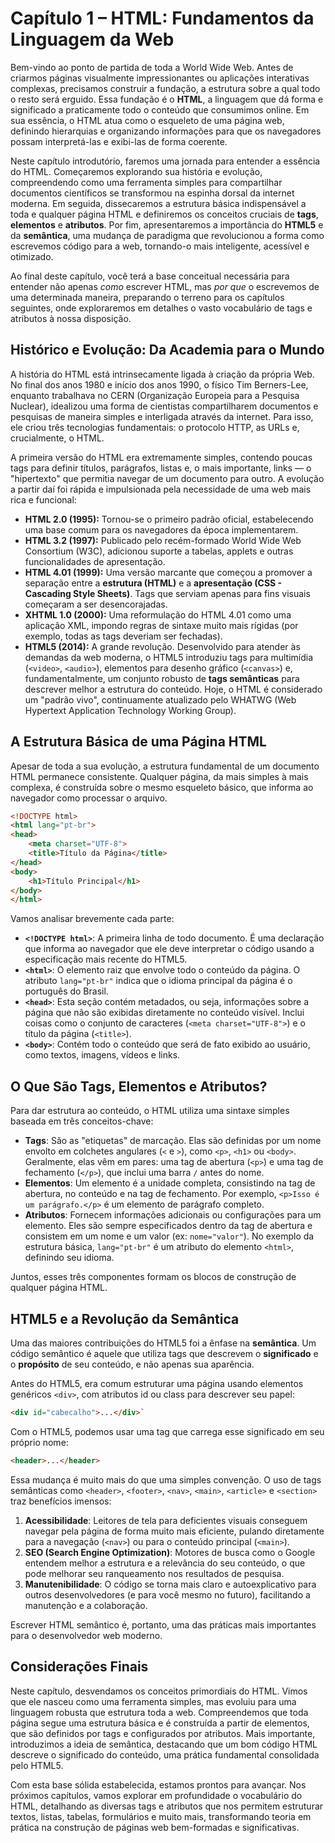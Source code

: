 # Capítulo 1 – HTML: Fundamentos da Linguagem da Web

Bem-vindo ao ponto de partida de toda a World Wide Web. Antes de criarmos páginas visualmente impressionantes ou aplicações interativas complexas, precisamos construir a fundação, a estrutura sobre a qual todo o resto será erguido. Essa fundação é o **HTML**, a linguagem que dá forma e significado a praticamente todo o conteúdo que consumimos online. Em sua essência, o HTML atua como o esqueleto de uma página web, definindo hierarquias e organizando informações para que os navegadores possam interpretá-las e exibi-las de forma coerente.

Neste capítulo introdutório, faremos uma jornada para entender a essência do HTML. Começaremos explorando sua história e evolução, compreendendo como uma ferramenta simples para compartilhar documentos científicos se transformou na espinha dorsal da internet moderna. Em seguida, dissecaremos a estrutura básica indispensável a toda e qualquer página HTML e definiremos os conceitos cruciais de **tags**, **elementos** e **atributos**. Por fim, apresentaremos a importância do **HTML5** e da **semântica**, uma mudança de paradigma que revolucionou a forma como escrevemos código para a web, tornando-o mais inteligente, acessível e otimizado.

Ao final deste capítulo, você terá a base conceitual necessária para entender não apenas _como_ escrever HTML, mas _por que_ o escrevemos de uma determinada maneira, preparando o terreno para os capítulos seguintes, onde exploraremos em detalhes o vasto vocabulário de tags e atributos à nossa disposição.

## Histórico e Evolução: Da Academia para o Mundo

A história do HTML está intrinsecamente ligada à criação da própria Web. No final dos anos 1980 e início dos anos 1990, o físico Tim Berners-Lee, enquanto trabalhava no CERN (Organização Europeia para a Pesquisa Nuclear), idealizou uma forma de cientistas compartilharem documentos e pesquisas de maneira simples e interligada através da internet. Para isso, ele criou três tecnologias fundamentais: o protocolo HTTP, as URLs e, crucialmente, o HTML.

A primeira versão do HTML era extremamente simples, contendo poucas tags para definir títulos, parágrafos, listas e, o mais importante, links — o "hipertexto" que permitia navegar de um documento para outro. A evolução a partir daí foi rápida e impulsionada pela necessidade de uma web mais rica e funcional:

- **HTML 2.0 (1995):** Tornou-se o primeiro padrão oficial, estabelecendo uma base comum para os navegadores da época implementarem.
- **HTML 3.2 (1997):** Publicado pelo recém-formado World Wide Web Consortium (W3C), adicionou suporte a tabelas, applets e outras funcionalidades de apresentação.
- **HTML 4.01 (1999):** Uma versão marcante que começou a promover a separação entre a **estrutura (HTML)** e a **apresentação (CSS - Cascading Style Sheets)**. Tags que serviam apenas para fins visuais começaram a ser desencorajadas.
- **XHTML 1.0 (2000):** Uma reformulação do HTML 4.01 como uma aplicação XML, impondo regras de sintaxe muito mais rígidas (por exemplo, todas as tags deveriam ser fechadas).
- **HTML5 (2014):** A grande revolução. Desenvolvido para atender às demandas da web moderna, o HTML5 introduziu tags para multimídia (`<video>`, `<audio>`), elementos para desenho gráfico (`<canvas>`) e, fundamentalmente, um conjunto robusto de **tags semânticas** para descrever melhor a estrutura do conteúdo. Hoje, o HTML é considerado um "padrão vivo", continuamente atualizado pelo WHATWG (Web Hypertext Application Technology Working Group).

## A Estrutura Básica de uma Página HTML

Apesar de toda a sua evolução, a estrutura fundamental de um documento HTML permanece consistente. Qualquer página, da mais simples à mais complexa, é construída sobre o mesmo esqueleto básico, que informa ao navegador como processar o arquivo.

```html
<!DOCTYPE html>
<html lang="pt-br">
<head>
    <meta charset="UTF-8">
    <title>Título da Página</title>
</head>
<body>
	<h1>Título Principal</h1>
</body>
</html>
```

Vamos analisar brevemente cada parte:

- **`<!DOCTYPE html>`**: A primeira linha de todo documento. É uma declaração que informa ao navegador que ele deve interpretar o código usando a especificação mais recente do HTML5.
- **`<html>`**: O elemento raiz que envolve todo o conteúdo da página. O atributo `lang="pt-br"` indica que o idioma principal da página é o português do Brasil.
- **`<head>`**: Esta seção contém metadados, ou seja, informações sobre a página que não são exibidas diretamente no conteúdo visível. Inclui coisas como o conjunto de caracteres (`<meta charset="UTF-8">`) e o título da página (`<title>`).
- **`<body>`**: Contém todo o conteúdo que será de fato exibido ao usuário, como textos, imagens, vídeos e links.

## O Que São Tags, Elementos e Atributos?

Para dar estrutura ao conteúdo, o HTML utiliza uma sintaxe simples baseada em três conceitos-chave:

- **Tags**: São as "etiquetas" de marcação. Elas são definidas por um nome envolto em colchetes angulares (`<` e `>`), como `<p>`, `<h1>` ou `<body>`. Geralmente, elas vêm em pares: uma tag de abertura (`<p>`) e uma tag de fechamento (`</p>`), que inclui uma barra `/` antes do nome.
- **Elementos**: Um elemento é a unidade completa, consistindo na tag de abertura, no conteúdo e na tag de fechamento. Por exemplo, `<p>Isso é um parágrafo.</p>` é um elemento de parágrafo completo.
- **Atributos**: Fornecem informações adicionais ou configurações para um elemento. Eles são sempre especificados dentro da tag de abertura e consistem em um nome e um valor (ex: `nome="valor"`). No exemplo da estrutura básica, `lang="pt-br"` é um atributo do elemento `<html>`, definindo seu idioma.

Juntos, esses três componentes formam os blocos de construção de qualquer página HTML.

## HTML5 e a Revolução da Semântica

Uma das maiores contribuições do HTML5 foi a ênfase na **semântica**. Um código semântico é aquele que utiliza tags que descrevem o **significado** e o **propósito** de seu conteúdo, e não apenas sua aparência.

Antes do HTML5, era comum estruturar uma página usando elementos genéricos `<div>`, com atributos id ou class para descrever seu papel:

```html
<div id="cabecalho">...</div>`
```

Com o HTML5, podemos usar uma tag que carrega esse significado em seu próprio nome:

```html
<header>...</header>
```

Essa mudança é muito mais do que uma simples convenção. O uso de tags semânticas como `<header>`, `<footer>`, `<nav>`, `<main>`, `<article>` e `<section>` traz benefícios imensos:

1. **Acessibilidade**: Leitores de tela para deficientes visuais conseguem navegar pela página de forma muito mais eficiente, pulando diretamente para a navegação (`<nav>`) ou para o conteúdo principal (`<main>`).
2. **SEO (Search Engine Optimization)**: Motores de busca como o Google entendem melhor a estrutura e a relevância do seu conteúdo, o que pode melhorar seu ranqueamento nos resultados de pesquisa.
3. **Manutenibilidade**: O código se torna mais claro e autoexplicativo para outros desenvolvedores (e para você mesmo no futuro), facilitando a manutenção e a colaboração.

Escrever HTML semântico é, portanto, uma das práticas mais importantes para o desenvolvedor web moderno.

## Considerações Finais

Neste capítulo, desvendamos os conceitos primordiais do HTML. Vimos que ele nasceu como uma ferramenta simples, mas evoluiu para uma linguagem robusta que estrutura toda a web. Compreendemos que toda página segue uma estrutura básica e é construída a partir de elementos, que são definidos por tags e configurados por atributos. Mais importante, introduzimos a ideia de semântica, destacando que um bom código HTML descreve o significado do conteúdo, uma prática fundamental consolidada pelo HTML5.

Com esta base sólida estabelecida, estamos prontos para avançar. Nos próximos capítulos, vamos explorar em profundidade o vocabulário do HTML, detalhando as diversas tags e atributos que nos permitem estruturar textos, listas, tabelas, formulários e muito mais, transformando teoria em prática na construção de páginas web bem-formadas e significativas.